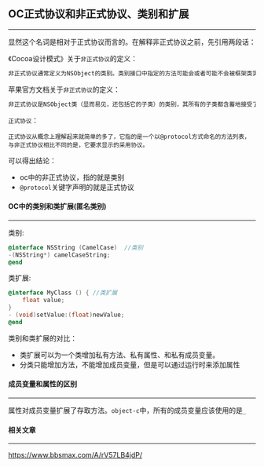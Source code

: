 ## OC正式协议和非正式协议、类别和扩展

-----------

显然这个名词是相对于正式协议而言的。在解释非正式协议之前，先引用两段话：

《Cocoa设计模式》关于`非正式协议`的定义：

```markdown
非正式协议通常定义为NSObject的类别。类别接口中指定的方法可能会或者可能不会被框架类实际地实现。非正式协议位于一种设计灰区中。正式协议由编译器检查并且代表一种关于对象能力的保证，但是非正式协议不会做出保证----而只会给出提示。
```

苹果官方文档关于`非正式协议`的定义：

```markdown
非正式协议是NSObject类（显而易见，还包括它的子类）的类别，其所有的子类都含蓄地接受了这个协议。（类别是Objective-C的一个语言特点，可以让你在无需子类化的前提下为一个类增加方法。）非正式协议中的方法是否实现都是可选的，因此在调用非正式协议中的方法之前，需要去检查对象类是否实现了它。在Objective-C2.0中引入可选的正式协议方法之前，非正式协议是Foundation和AppKit类实现委托的唯一方式。
```

`正式协议`：

```
正式协议从概念上理解起来就简单的多了，它指的是一个以@protocol方式命名的方法列表，与非正式协议相比不同的是，它要求显示的采用协议。
```



可以得出结论：

- oc中的非正式协议，指的就是类别
- `@protocol`关键字声明的就是正式协议



#### OC中的类别和类扩展(匿名类别)

--------

类别:

```objective-c
@interface NSString (CamelCase)  //类别
-(NSString*) camelCaseString;  
@end 
```

类扩展:

```objective-c
@interface MyClass () { //类扩展  
    float value;  
}  
- (void)setValue:(float)newValue;  
@end
```



类别和类扩展的对比：

- 类扩展可以为一个类增加私有方法、私有属性、和私有成员变量。
- 分类只能增加方法，不能增加成员变量，但是可以通过运行时来添加属性



#### 成员变量和属性的区别

-------

属性对成员变量扩展了存取方法。`object-c`中，所有的成员变量应该使用的是`_`





#### 相关文章

----

https://www.bbsmax.com/A/rV57LB4jdP/

